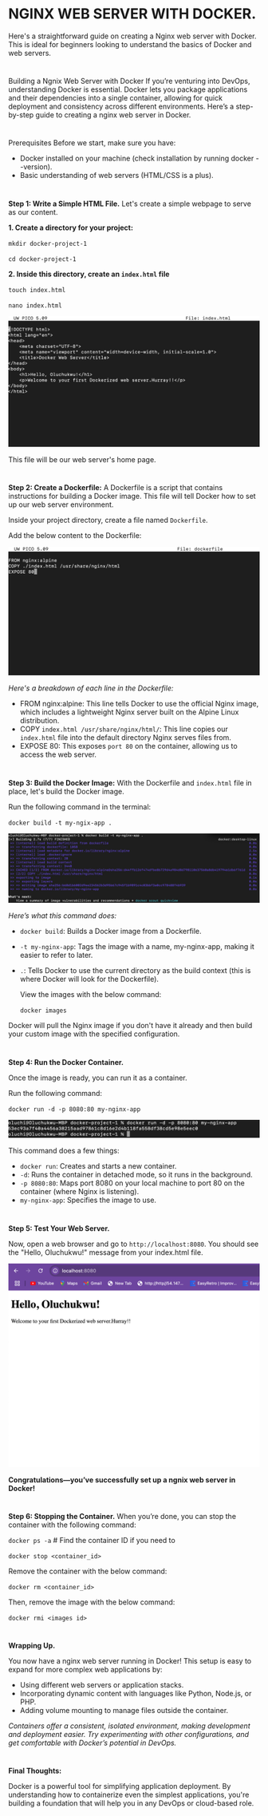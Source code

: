 # NGINX WEB SERVER WITH DOCKER.

Here's a straightforward guide on creating a Nginx web server with Docker. This is ideal for beginners looking to understand the basics of Docker and web servers.

#

Building a Ngnix Web Server with Docker
If you’re venturing into DevOps, understanding Docker is essential. Docker lets you package applications and their dependencies into a single container, allowing for quick deployment and consistency across different environments. Here’s a step-by-step guide to creating a nginx web server in Docker.

#

Prerequisites
Before we start, make sure you have:

- Docker installed on your machine (check installation by running docker --version).
- Basic understanding of web servers (HTML/CSS is a plus).

#

**Step 1: Write a Simple HTML File.**
Let's create a simple webpage to serve as our content.

**1. Create a directory for your project:**

`mkdir docker-project-1`

`cd docker-project-1`

**2. Inside this directory, create an `index.html` file**

`touch index.html`

`nano index.html`

![](html.png)

This file will be our web server's home page.

#

**Step 2: Create a Dockerfile:**
A Dockerfile is a script that contains instructions for building a Docker image. This file will tell Docker how to set up our web server environment.

Inside your project directory, create a file named `Dockerfile`.

Add the below content to the Dockerfile:

![](dockerfile.png)


*Here's a breakdown of each line in the Dockerfile:*

- FROM nginx:alpine: This line tells Docker to use the official Nginx image, which includes a lightweight Nginx server built on the Alpine Linux distribution.
- COPY `index.html /usr/share/nginx/html/`: This line copies our `index.html` file into the default directory Nginx serves files from.
- EXPOSE 80: This exposes `port 80` on the container, allowing us to access the web server.

#

**Step 3: Build the Docker Image:**
With the Dockerfile and `index.html` file in place, let's build the Docker image.

Run the following command in the terminal:

`docker build -t my-ngix-app .`

![](build.png)

*Here’s what this command does:*

- `docker build`: Builds a Docker image from a Dockerfile.
- `-t my-nginx-app`: Tags the image with a name, my-nginx-app, making it easier to refer to later.
- `.`: Tells Docker to use the current directory as the build context (this is where Docker will look for the Dockerfile).

  View the images with the below command:

  `docker images`

Docker will pull the Nginx image if you don't have it already and then build your custom image with the specified configuration.

#

**Step 4: Run the Docker Container.**

Once the image is ready, you can run it as a container.

Run the following command:

`docker run -d -p 8080:80 my-nginx-app`

![](result.png)

This command does a few things:

- `docker run`: Creates and starts a new container.
- `-d`: Runs the container in detached mode, so it runs in the background.
- `-p 8080:80`: Maps port 8080 on your local machine to port 80 on the container (where Nginx is listening).
- `my-nginx-app`: Specifies the image to use.

#

**Step 5: Test Your Web Server.**

Now, open a web browser and go to `http://localhost:8080`. You should see the "Hello, Oluchukwu!" message from your index.html file. 

![](localhost.png)

**Congratulations—you’ve successfully set up a ngnix web server in Docker!**

#

**Step 6: Stopping the Container.**
When you’re done, you can stop the container with the following command:

`docker ps -a`  # Find the container ID if you need to

`docker stop <container_id>`

Remove the container with the below command:

`docker rm <container_id>`

Then, remove the image with the below command:

`docker rmi <images id>`

#

**Wrapping Up.**

You now have a nginx web server running in Docker! This setup is easy to expand for more complex web applications by:

- Using different web servers or application stacks.
- Incorporating dynamic content with languages like Python, Node.js, or PHP.
- Adding volume mounting to manage files outside the container.
  
*Containers offer a consistent, isolated environment, making development and deployment easier. Try experimenting with other configurations, and get comfortable with Docker’s 
 potential in DevOps.*

#

**Final Thoughts:**

Docker is a powerful tool for simplifying application deployment. By understanding how to containerize even the simplest applications, you're building a foundation that will help you in any DevOps or cloud-based role.

